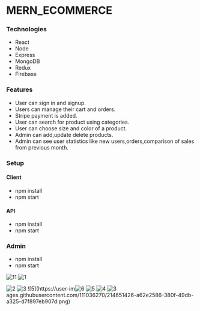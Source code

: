 # MERN_ECOMMERCE
### Technologies
* React
* Node
* Express
* MongoDB
* Redux
* Firebase
### Features
* User can sign in and signup.
* Users can manage their cart and orders.
* Stripe payment is added.
* User can search for product using categories.
* User can choose size and color of a product.
* Admin can add,update delete products.
* Admin can see user statistics like new users,orders,comparison of sales from previous month.
### Setup
 #### Client
 * npm install
 * npm start
 #### API
 * npm install
 * npm start
 ### Admin
 * npm install
 * npm start
 
![11](https://user-images.githubusercontent.com/111036270/214650123-0bccfd76-b265-46b6-a79a-aa85023b8370.png)
![1](https://user-images.githubusercontent.com/111036270/214650186-f038d3c1-dea5-4740-be85-03de17d7f315.png)

![2](https://user-images.githubusercontent.com/111036270/214651294-68ef9a96-4a89-4a2f-b3dc-475ec7e61961.png)
![3](https://user-images.githubusercontent.com/111036270/214651360-85151574-416b-4c98-9bc7-da1f398fbbae.png)
![5](https://user-im![6](https://user-images.githubusercontent.com/111036270/214651453-a6e0db38-6151-4a1c-a10f-913abbafd9fd.png)
![5](https://user-images.githubusercontent.com/111036270/214651500-66220848-adbc-4d17-a103-88c7ad9720b6.png)
![4](https://user-images.githubusercontent.com/111036270/214651509-68575748-d656-415c-8a87-3c2c894034a3.png)
![3](https://user-images.githubusercontent.com/111036270/214651533-d9f8006d-1eb2-4279-808e-81e9a1aabbaa.png)
ages.githubusercontent.com/111036270/214651426-a62e2586-380f-49db-a325-d7f897eb907d.png)
